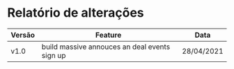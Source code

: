 # Relatório de alterações

| **Versão** | **Feature** | **Data** |
| ---------- | ------------|----------|
| v1.0 | build massive annouces an deal events sign up | 28/04/2021 |
